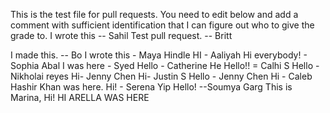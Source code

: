 This is the test file for pull requests. You need to edit below and add a comment with sufficient identification that I can figure out who to give the grade to. 
I wrote this -- Sahil 
Test pull request. -- Britt

I made this. -- Bo
I wrote this - Maya Hindle
HI - Aaliyah
Hi everybody! - Sophia Abal
I was here - Syed
Hello - Catherine He
Hello!! = Calhi S
Hello - Nikholai reyes 
Hi- Jenny Chen
Hi- Justin S
Hello - Jenny Chen
Hi - Caleb
Hashir Khan was here. 
Hi! - Serena Yip
Hello! --Soumya Garg
This is Marina, Hi!
HI ARELLA WAS HERE
